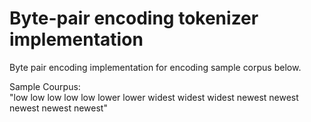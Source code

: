 # Byte-pair encoding tokenizer implementation

Byte pair encoding implementation for encoding sample corpus below.

Sample Courpus: \
"low low low low low lower lower widest widest widest newest newest newest newest newest"